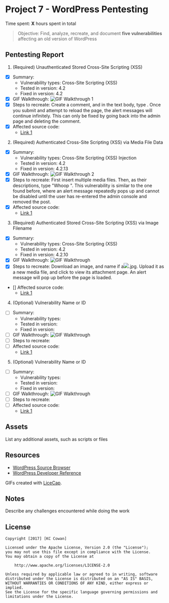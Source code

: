 # Project 7 - WordPress Pentesting

Time spent: **X** hours spent in total

> Objective: Find, analyze, recreate, and document **five vulnerabilities** affecting an old version of WordPress

## Pentesting Report

1. (Required) Unauthenticated Stored Cross-Site Scripting (XSS)
  - [X] Summary:  
    - Vulnerability types: Cross-Site Scripting (XSS)
    - Tested in version: 4.2
    - Fixed in version: 4.2
  - [X] GIF Walkthrough: <img src='https://imgur.com/a/EkDxP' title='GIF Walkthrough 1' width='' alt='GIF Walkthrough 1' />
  - [X] Steps to recreate: Create a comment, and in the text body, type <script>while(1){alert(document.cookie);}</script>. Once you submit and attempt to reload the page, the alert messages will continue infinitely.  This can only be fixed by going back into the admin page and deleting the comment.
  - [X] Affected source code:
    - [Link 1](http://www.smeegesec.com/2012/06/collection-of-cross-site-scripting-xss.html)
2. (Required) Authenticated Cross-Site Scripting (XSS) via Media File Data
  - [X] Summary:
    - Vulnerability types: Cross-Site Scripting (XSS) Injection
    - Tested in version: 4.2
    - Fixed in version: 4.2.13
  - [X] GIF Walkthrough: <img src='https://imgur.com/a/zDuyv' title='GIF Walkthrough 2' width='' alt='GIF Walkthrough 2' />
  - [X] Steps to recreate: First insert multiple media files.  Then, as their descriptions, type "Whoop <noscript/><script>alert(document.cookie);</script>".  This vulnerability is similar to the one found before, where an alert message repeatedly pops up and cannot be disabled until the user has re-entered the admin console and removed the post.
  - [X] Affected source code:
    - [Link 1](https://github.com/WordPress/WordPress/commit/28f838ca3ee205b6f39cd2bf23eb4e5f52796bd7)
3. (Required) Authenticated Stored Cross-Site Scripting (XSS) via Image Filename
  - [X] Summary:
    - Vulnerability types: Cross-Site Scripting (XSS)
    - Tested in version: 4.2
    - Fixed in version: 4.2.10
  - [X] GIF Walkthrough: <img src='https://imgur.com/a/DmGxa' title='GIF Walkthrough' width='' alt='GIF Walkthrough' />
  - [X] Steps to recreate: Download an image, and name if a<img src=a onerror=alert(document.cookie)>.jpg.  Upload it as a new media file, and click to view its attachment page. An alert message will pop up before the page is loaded.
  - [] Affected source code:
    - [Link 1](https://github.com/WordPress/WordPress/commit/c9e60dab176635d4bfaaf431c0ea891e4726d6e0)
4. (Optional) Vulnerability Name or ID
  - [ ] Summary:
    - Vulnerability types:
    - Tested in version:
    - Fixed in version:
  - [ ] GIF Walkthrough: <img src='' title='GIF Walkthrough' width='' alt='GIF Walkthrough' />
  - [ ] Steps to recreate:
  - [ ] Affected source code:
    - [Link 1](https://core.trac.wordpress.org/browser/tags/version/src/source_file.php)
5. (Optional) Vulnerability Name or ID
  - [ ] Summary:
    - Vulnerability types:
    - Tested in version:
    - Fixed in version:
  - [ ] GIF Walkthrough: <img src='' title='GIF Walkthrough' width='' alt='GIF Walkthrough' />
  - [ ] Steps to recreate:
  - [ ] Affected source code:
    - [Link 1](https://core.trac.wordpress.org/browser/tags/version/src/source_file.php)

## Assets

List any additional assets, such as scripts or files

## Resources

- [WordPress Source Browser](https://core.trac.wordpress.org/browser/)
- [WordPress Developer Reference](https://developer.wordpress.org/reference/)

GIFs created with [LiceCap](http://www.cockos.com/licecap/).

## Notes

Describe any challenges encountered while doing the work

## License

    Copyright [2017] [KC Cowan]

    Licensed under the Apache License, Version 2.0 (the "License");
    you may not use this file except in compliance with the License.
    You may obtain a copy of the License at

        http://www.apache.org/licenses/LICENSE-2.0

    Unless required by applicable law or agreed to in writing, software
    distributed under the License is distributed on an "AS IS" BASIS,
    WITHOUT WARRANTIES OR CONDITIONS OF ANY KIND, either express or implied.
    See the License for the specific language governing permissions and
    limitations under the License.
